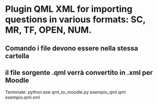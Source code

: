 # Plugin QML XML for importing questions in various formats: SC, MR, TF, OPEN, NUM.

## Comando i file devono essere nella stessa cartella
## il file sorgente .qml verrà convertito in .xml per Moodle

Terminale:
python.exe qml_to_moodle.py esempio_qml.qml esempio.qml.xml
